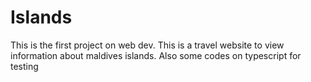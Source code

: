 # Islands

This is the first project on web dev.
This is a travel website to view information about maldives islands.
Also some codes on typescript for testing

